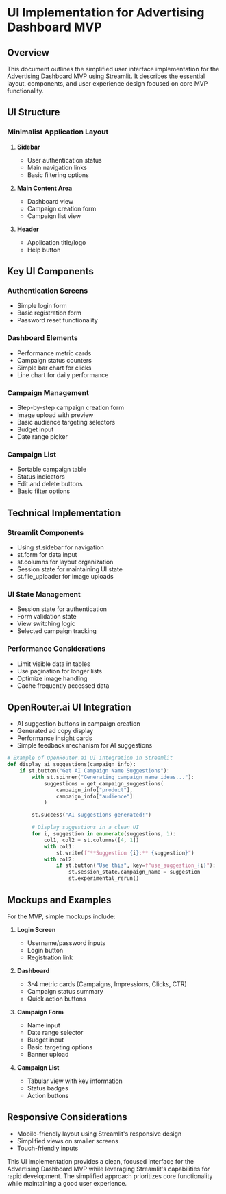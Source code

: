 # UI Implementation for Advertising Dashboard MVP

## Overview

This document outlines the simplified user interface implementation for the Advertising Dashboard MVP using Streamlit. It describes the essential layout, components, and user experience design focused on core MVP functionality.

## UI Structure

### Minimalist Application Layout

1. **Sidebar**
   - User authentication status
   - Main navigation links
   - Basic filtering options

2. **Main Content Area**
   - Dashboard view
   - Campaign creation form
   - Campaign list view

3. **Header**
   - Application title/logo
   - Help button

## Key UI Components

### Authentication Screens

- Simple login form
- Basic registration form
- Password reset functionality

### Dashboard Elements

- Performance metric cards
- Campaign status counters
- Simple bar chart for clicks
- Line chart for daily performance

### Campaign Management

- Step-by-step campaign creation form
- Image upload with preview
- Basic audience targeting selectors
- Budget input
- Date range picker

### Campaign List

- Sortable campaign table
- Status indicators
- Edit and delete buttons
- Basic filter options

## Technical Implementation

### Streamlit Components

- Using st.sidebar for navigation
- st.form for data input
- st.columns for layout organization
- Session state for maintaining UI state
- st.file_uploader for image uploads

### UI State Management

- Session state for authentication
- Form validation state
- View switching logic
- Selected campaign tracking

### Performance Considerations

- Limit visible data in tables
- Use pagination for longer lists
- Optimize image handling
- Cache frequently accessed data

## OpenRouter.ai UI Integration

- AI suggestion buttons in campaign creation
- Generated ad copy display
- Performance insight cards
- Simple feedback mechanism for AI suggestions

```python
# Example of OpenRouter.ai UI integration in Streamlit
def display_ai_suggestions(campaign_info):
    if st.button("Get AI Campaign Name Suggestions"):
        with st.spinner("Generating campaign name ideas..."):
            suggestions = get_campaign_suggestions(
                campaign_info["product"],
                campaign_info["audience"]
            )

        st.success("AI suggestions generated!")

        # Display suggestions in a clean UI
        for i, suggestion in enumerate(suggestions, 1):
            col1, col2 = st.columns([4, 1])
            with col1:
                st.write(f"**Suggestion {i}:** {suggestion}")
            with col2:
                if st.button("Use this", key=f"use_suggestion_{i}"):
                    st.session_state.campaign_name = suggestion
                    st.experimental_rerun()
```

## Mockups and Examples

For the MVP, simple mockups include:

1. **Login Screen**
   - Username/password inputs
   - Login button
   - Registration link

2. **Dashboard**
   - 3-4 metric cards (Campaigns, Impressions, Clicks, CTR)
   - Campaign status summary
   - Quick action buttons

3. **Campaign Form**
   - Name input
   - Date range selector
   - Budget input
   - Basic targeting options
   - Banner upload

4. **Campaign List**
   - Tabular view with key information
   - Status badges
   - Action buttons

## Responsive Considerations

- Mobile-friendly layout using Streamlit's responsive design
- Simplified views on smaller screens
- Touch-friendly inputs

This UI implementation provides a clean, focused interface for the Advertising Dashboard MVP while leveraging Streamlit's capabilities for rapid development. The simplified approach prioritizes core functionality while maintaining a good user experience.

